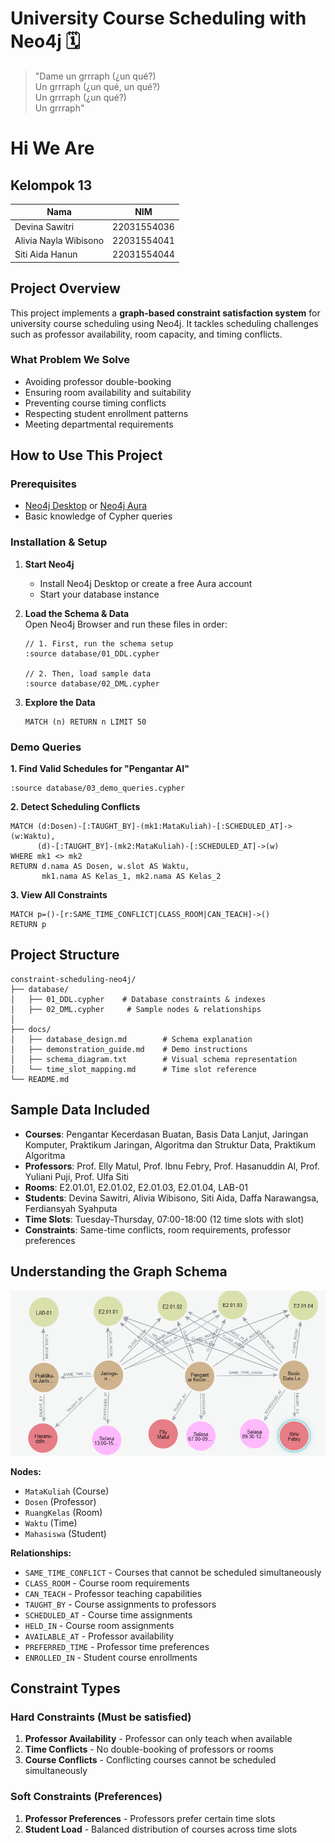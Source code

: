# University Course Scheduling with Neo4j 🗓️
> "Dame un grrraph (¿un qué?)  
> Un grrraph (¿un qué, un qué?)  
> Un grrraph (¿un qué?)  
> Un grrraph"

# Hi We Are
##  Kelompok 13

| Nama | NIM |
|------|-----|
| Devina Sawitri | 22031554036 |
| Alivia Nayla Wibisono | 22031554041 |
| Siti Aida Hanun | 22031554044 |

##  Project Overview

This project implements a **graph-based constraint satisfaction system** for university course scheduling using Neo4j. It tackles scheduling challenges such as professor availability, room capacity, and timing conflicts.

###  What Problem We Solve
-  Avoiding professor double-booking  
-  Ensuring room availability and suitability  
-  Preventing course timing conflicts  
-  Respecting student enrollment patterns  
-  Meeting departmental requirements  

##  How to Use This Project

### Prerequisites
- [Neo4j Desktop](https://neo4j.com/download/) or [Neo4j Aura](https://neo4j.com/cloud/aura/)  
- Basic knowledge of Cypher queries  

###  Installation & Setup

1. **Start Neo4j**  
   - Install Neo4j Desktop or create a free Aura account  
   - Start your database instance  

2. **Load the Schema & Data**  
   Open Neo4j Browser and run these files in order:

   ```cypher
   // 1. First, run the schema setup
   :source database/01_DDL.cypher

   // 2. Then, load sample data
   :source database/02_DML.cypher
   ```

3. **Explore the Data**
   ```cypher
   MATCH (n) RETURN n LIMIT 50
   ```

###  Demo Queries

**1. Find Valid Schedules for "Pengantar AI"**
```cypher
:source database/03_demo_queries.cypher
```

**2. Detect Scheduling Conflicts**
```cypher
MATCH (d:Dosen)-[:TAUGHT_BY]-(mk1:MataKuliah)-[:SCHEDULED_AT]->(w:Waktu),
      (d)-[:TAUGHT_BY]-(mk2:MataKuliah)-[:SCHEDULED_AT]->(w)
WHERE mk1 <> mk2
RETURN d.nama AS Dosen, w.slot AS Waktu, 
       mk1.nama AS Kelas_1, mk2.nama AS Kelas_2
```

**3. View All Constraints**
```cypher
MATCH p=()-[r:SAME_TIME_CONFLICT|CLASS_ROOM|CAN_TEACH]->() 
RETURN p
```

##  Project Structure

```
constraint-scheduling-neo4j/
├── database/
│   ├── 01_DDL.cypher    # Database constraints & indexes
│   ├── 02_DML.cypher     # Sample nodes & relationships
│   
├── docs/
│   ├── database_design.md        # Schema explanation
│   ├── demonstration_guide.md    # Demo instructions
│   ├── schema_diagram.txt        # Visual schema representation
│   └── time_slot_mapping.md      # Time slot reference
└── README.md
```

##  Sample Data Included

- **Courses**: Pengantar Kecerdasan Buatan, Basis Data Lanjut, Jaringan Komputer, Praktikum Jaringan, Algoritma dan Struktur Data, Praktikum Algoritma
- **Professors**: Prof. Elly Matul, Prof. Ibnu Febry, Prof. Hasanuddin Al, Prof. Yuliani Puji, Prof. Ulfa Siti
- **Rooms**: E2.01.01, E2.01.02, E2.01.03, E2.01.04, LAB-01
- **Students**: Devina Sawitri, Alivia Wibisono, Siti Aida, Daffa Narawangsa, Ferdiansyah Syahputa
- **Time Slots**: Tuesday-Thursday, 07:00-18:00 (12 time slots with slot)
- **Constraints**: Same-time conflicts, room requirements, professor preferences  



##  Understanding the Graph Schema

![Graph Schema](images/schema_diagram.png)

**Nodes:**
- `MataKuliah` (Course)  
- `Dosen` (Professor)  
- `RuangKelas` (Room)  
- `Waktu` (Time)
- `Mahasiswa` (Student) 

**Relationships:**
- `SAME_TIME_CONFLICT` - Courses that cannot be scheduled simultaneously
- `CLASS_ROOM` - Course room requirements  
- `CAN_TEACH` - Professor teaching capabilities
- `TAUGHT_BY` - Course assignments to professors
- `SCHEDULED_AT` - Course time assignments
- `HELD_IN` - Course room assignments
- `AVAILABLE_AT` - Professor availability
- `PREFERRED_TIME` - Professor time preferences
- `ENROLLED_IN` - Student course enrollments

##  Constraint Types

### Hard Constraints (Must be satisfied)
1. **Professor Availability** - Professor can only teach when available
2. **Time Conflicts** - No double-booking of professors or rooms
3. **Course Conflicts** - Conflicting courses cannot be scheduled simultaneously

### Soft Constraints (Preferences)
1. **Professor Preferences** - Professors prefer certain time slots
2. **Student Load** - Balanced distribution of courses across time slots
